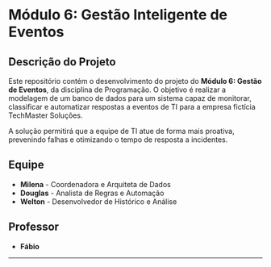 # Módulo 6: Gestão Inteligente de Eventos

## Descrição do Projeto

Este repositório contém o desenvolvimento do projeto do **Módulo 6: Gestão de Eventos**, da disciplina de Programação. O objetivo é realizar a modelagem de um banco de dados para um sistema capaz de monitorar, classificar e automatizar respostas a eventos de TI para a empresa fictícia TechMaster Soluções.

A solução permitirá que a equipe de TI atue de forma mais proativa, prevenindo falhas e otimizando o tempo de resposta a incidentes.

## Equipe

* **Milena** - Coordenadora e Arquiteta de Dados
* **Douglas** - Analista de Regras e Automação
* **Welton** - Desenvolvedor de Histórico e Análise

## Professor

* **Fábio**

---
